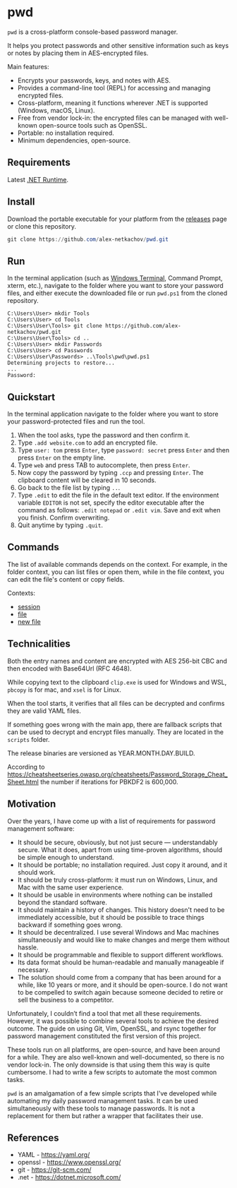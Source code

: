 # pwd

`pwd` is a cross-platform console-based password manager.

It helps you protect passwords and other sensitive information such as
keys or notes by placing them in AES-encrypted files.

Main features:

- Encrypts your passwords, keys, and notes with AES.
- Provides a command-line tool (REPL) for accessing and managing encrypted files.
- Cross-platform, meaning it functions wherever .NET is supported (Windows,
  macOS, Linux).
- Free from vendor lock-in: the encrypted files can be managed with well-known
  open-source tools such as OpenSSL.
- Portable: no installation required.
- Minimum dependencies, open-source.

## Requirements

Latest [.NET Runtime](https://dotnet.microsoft.com/download).

## Install

Download the portable executable for your platform from the
[releases](https://github.com/alex-netkachov/pwd/releases) page
or clone this repository.

```PowerShell
git clone https://github.com/alex-netkachov/pwd.git
```

## Run

In the terminal application (such as
[Windows Terminal](https://github.com/microsoft/terminal), Command Prompt,
xterm, etc.), navigate to the folder where you want to store your
password files, and either execute the downloaded file or run 
`pwd.ps1` from the cloned repository.

```pwsh
C:\Users\User> mkdir Tools
C:\Users\User> cd Tools
C:\Users\User\Tools> git clone https://github.com/alex-netkachov/pwd.git
C:\Users\User\Tools> cd ..
C:\Users\User> mkdir Passwords
C:\Users\User> cd Passwords
C:\Users\User\Passwords> ..\Tools\pwd\pwd.ps1
Determining projects to restore...
...
Password: 
```

## Quickstart

In the terminal application navigate to the folder where you want to store
your password-protected files and run the tool.

1. When the tool asks, type the password and then confirm it.
2. Type `.add website.com` to add an encrypted file.
3. Type `user: tom` press `Enter`, type `password: secret` press `Enter`
   and then press `Enter` on the empty line.
4. Type `web` and press TAB to autocomplete, then press `Enter`.
5. Now copy the password by typing `.ccp` and pressing `Enter`.
   The clipboard content will be cleared in 10 seconds.
6. Go back to the file list by typing `..`.
7. Type `.edit` to edit the file in the default text editor. If
   the environment variable `EDITOR` is not set, specify the editor
   executable after the command as follows: `.edit notepad` or
   `.edit vim`. Save and exit when you finish. Confirm overwriting.
8. Quit anytime by typing `.quit`.

## Commands

The list of available commands depends on the context. For example, in
the folder context, you can list files or open them, while in the file
context, you can edit the file's content or copy fields.

Contexts:

- [session](pwd/res/context_session_help.txt)
- [file](pwd/res/context_file_help.txt)
- [new file](pwd/res/context_new_file_help.txt)

## Technicalities

Both the entry names and content are encrypted with AES 256-bit CBC
and then encoded with Base64Url (RFC 4648).

While copying text to the clipboard `clip.exe` is used for Windows and WSL,
`pbcopy` is for mac, and `xsel` is for Linux.

When the tool starts, it verifies that all files can be decrypted and confirms
they are valid YAML files.

If something goes wrong with the main app, there are fallback scripts that
can be used to decrypt and encrypt files manually. They are located in the
`scripts` folder.

The release binaries are versioned as YEAR.MONTH.DAY.BUILD.

According to <https://cheatsheetseries.owasp.org/cheatsheets/Password_Storage_Cheat_Sheet.html>
the number if iterations for PBKDF2 is 600,000.

## Motivation

Over the years, I have come up with a list of requirements for password
management software:

- It should be secure, obviously, but not just secure — understandably
  secure. What it does, apart from using time-proven algorithms, should be
  simple enough to understand.
- It should be portable; no installation required. Just copy it around,
  and it should work.
- It should be truly cross-platform: it must run on Windows, Linux, and
  Mac with the same user experience.
- It should be usable in environments where nothing can be installed
  beyond the standard software.
- It should maintain a history of changes. This history doesn't need to
  be immediately accessible, but it should be possible to trace things
  backward if something goes wrong.
- It should be decentralized. I use several Windows and Mac machines
  simultaneously and would like to make changes and merge them without
  hassle.
- It should be programmable and flexible to support different workflows.
- Its data format should be human-readable and manually manageable if
  necessary.
- The solution should come from a company that has been around for
  a while, like 10 years or more, and it should be open-source. I
  do not want to be compelled to switch again because someone decided
  to retire or sell the business to a competitor.

Unfortunately, I couldn’t find a tool that met all these requirements.
However, it was possible to combine several tools to achieve the desired
outcome. The guide on using Git, Vim, OpenSSL, and rsync together for
password management constituted the first version of this project.

These tools run on all platforms, are open-source, and have been
around for a while. They are also well-known and well-documented, so
there is no vendor lock-in. The only downside is that using them
this way is quite cumbersome. I had to write a few scripts to automate
the most common tasks.

`pwd` is an amalgamation of a few simple scripts that I've developed
while automating my daily password management tasks. It can be used
simultaneously with these tools to manage passwords. It is not
a replacement for them but rather a wrapper that facilitates their
use.

## References

- YAML - <https://yaml.org/>
- openssl - <https://www.openssl.org/>
- git - <https://git-scm.com/>
- .net - <https://dotnet.microsoft.com/>
